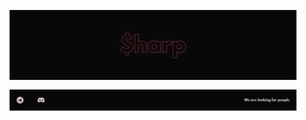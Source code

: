 <p align="center" width="100%">
  <img src="https://raw.githubusercontent.com/SharpMafia/.github/main/profile/Banner.png">
</p>
<p align="center" width="100%">
  <img src="https://raw.githubusercontent.com/SharpMafia/.github/main/profile/Footer.png">
</p>

